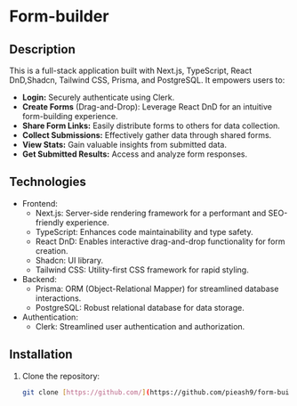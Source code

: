 # Form-builder

## Description

This is a full-stack application built with Next.js, TypeScript, React DnD,Shadcn, Tailwind CSS, Prisma, and PostgreSQL. It empowers users to:

- **Login:** Securely authenticate using Clerk.
- **Create Forms** (Drag-and-Drop): Leverage React DnD for an intuitive form-building experience.
- **Share Form Links:** Easily distribute forms to others for data collection.
- **Collect Submissions:** Effectively gather data through shared forms.
- **View Stats:** Gain valuable insights from submitted data.
- **Get Submitted Results:** Access and analyze form responses.

## Technologies

- Frontend:
    - Next.js: Server-side rendering framework for a performant and SEO-friendly experience.
    - TypeScript: Enhances code maintainability and type safety.
    - React DnD: Enables interactive drag-and-drop functionality for form creation.
    - Shadcn: UI library.
    - Tailwind CSS: Utility-first CSS framework for rapid styling.
- Backend:
    - Prisma: ORM (Object-Relational Mapper) for streamlined database interactions.
    - PostgreSQL: Robust relational database for data storage.
- Authentication:
    - Clerk: Streamlined user authentication and authorization.

## Installation

1. Clone the repository:

   ```bash
   git clone [https://github.com/](https://github.com/pieash9/form-builder)
   ```

